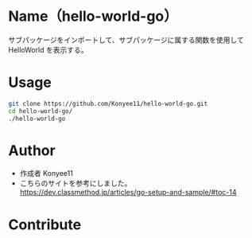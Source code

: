 # Name（hello-world-go）

サブパッケージをインポートして、サブパッケージに属する関数を使用して HelloWorld を表示する。

# Usage

```zsh
git clone https://github.com/Konyee11/hello-world-go.git
cd hello-world-go/
./hello-world-go
```

# Author

- 作成者 Konyee11
- こちらのサイトを参考にしました。
  https://dev.classmethod.jp/articles/go-setup-and-sample/#toc-14

# Contribute
